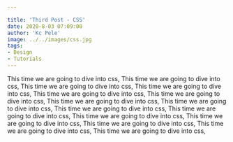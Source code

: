 ```yaml
---

title: 'Third Post - CSS'
date: 2020-8-03 07:09:00
author: 'Kc Pele'
image: ../../images/css.jpg
tags: 
- Design
- Tutorials
---
```


This time we are going to dive into css, This time we are going to dive into css, This time we are going to dive into css, This time we are going to dive into css, This time we are going to dive into css, This time we are going to dive into css, This time we are going to dive into css, This time we are going to dive into css, This time we are going to dive into css, This time we are going to dive into css, This time we are going to dive into css, 
This time we are going to dive into css, This time we are going to dive into css, This time we are going to dive into css, This time we are going to dive into css, 